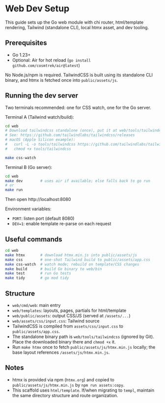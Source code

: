 # Web Dev Setup

This guide sets up the Go web module with chi router, html/template rendering, Tailwind (standalone CLI), local htmx asset, and dev tooling.

## Prerequisites
- Go 1.23+
- Optional: Air for hot reload (`go install github.com/cosmtrek/air@latest`)

No Node.js/npm is required. TailwindCSS is built using its standalone CLI binary, and htmx is fetched once into `public/assets/js`.

## Running the dev server
Two terminals recommended: one for CSS watch, one for the Go server.

Terminal A (Tailwind watch/build):
```bash
cd web
# Download tailwindcss standalone (once), put it at web/tools/tailwindcss and make it executable.
# See: https://github.com/tailwindlabs/tailwindcss/releases
# macOS (Apple Silicon example):
#   curl -L -o tools/tailwindcss https://github.com/tailwindlabs/tailwindcss/releases/latest/download/tailwindcss-macos-arm64
#   chmod +x tools/tailwindcss

make css-watch
```

Terminal B (Go server):
```bash
cd web
make dev        # uses air if available; else falls back to go run
# or
make run
```

Then open http://localhost:8080

Environment variables:
- `PORT`: listen port (default 8080)
- `DEV=1`: enable template re-parse on each request

## Useful commands
```bash
cd web
make htmx       # download htmx.min.js into public/assets/js
make css        # one-shot Tailwind build to public/assets/app.css
make css-watch  # watch mode; rebuild on template/CSS changes
make build      # build Go binary to web/bin
make test       # run Go tests
make tidy       # go mod tidy
```

## Structure
- `web/cmd/web`: main entry
- `web/templates`: layouts, pages, partials for html/template
- `web/public/assets`: output CSS/JS (served at `/assets/...`)
- `web/assets/css/input.css`: Tailwind source
- TailwindCSS is compiled from `assets/css/input.css` to `public/assets/app.css`.
- The standalone binary path is `web/tools/tailwindcss` (ignored by Git). Place the downloaded binary there and `chmod +x` it.
- Run `make htmx` once to fetch `public/assets/js/htmx.min.js` locally; the base layout references `/assets/js/htmx.min.js`.

## Notes
- htmx is provided via npm (`htmx.org`) and copied to `public/assets/js/htmx.min.js` by `npm run assets:copy`.
- This scaffold uses `html/template`. If/when migrating to `templ`, maintain the same directory structure and route organization.
